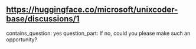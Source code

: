 ## https://huggingface.co/microsoft/unixcoder-base/discussions/1

contains_question: yes
question_part: If no, could you please make such an opportunity?